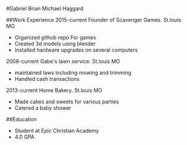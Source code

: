 

#Gabriel Brian Michael Haggard



##Work Experience
2015-current Founder of Scavenger Games. St.louis MO
- Organized github repo For games
- Created 3d models using blender 
- Installed hardware upgrades on several computers 
 
2008-current Gabe's lawn service. St.louis MO
- maintained laws including mowing and trimming
- Handled cash transactions

2013-current Home Bakery. St.louis MO
- Made cakes and sweets for various parties
- Catered a baby shower

 
##Education
- Student at Epic Christian Academy
- 4.0 GPA



	

